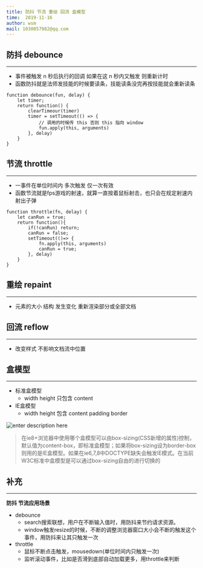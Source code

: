 ```yaml
---
title: 防抖 节流 重绘 回流 盒模型
time:  2019-11-16
author: wsm
mail: 1030057982@qq.com
---
```


## 防抖 debounce
****
* 事件被触发 n 秒后执行的回调 如果在这 n 秒内又触发 则重新计时
* 函数防抖就是法师发技能的时候要读条，技能读条没完再按技能就会重新读条
```
function debounce(fun, delay) {
	let timer;
	return function() {
		clearTimeour(timer)
		timer = setTimeout(() => {
			// 调用的时候传 this 否则 this 指向 window
			fun.apply(this, arguments)
		}, delay)
	}
}
```


## 节流 throttle
****
* 一事件在单位时间内 多次触发 仅一次有效
* 函数节流就是fps游戏的射速，就算一直按着鼠标射击，也只会在规定射速内射出子弹
```
function throttle(fn, delay) {
	let canRun = true;
	return function(){
		if(!canRun) return;
		canRun = false;
		setTimeout(()=> {
			fn.apply(this, arguments)
			canRun = true;
		}, delay)
	}
}
```



## 重绘 repaint
****
* 元素的大小 结构 发生变化 重新渲染部分或全部文档

## 回流 reflow
****
* 改变样式 不影响文档流中位置


## 盒模型
****
* 标准盒模型
	* width height 只包含 content 
* IE盒模型
	* width height 包含 content padding border

![enter description here](https://img.wsmpage.cn/learning/2019-11-17/1573950069624.png)

> 在ie8+浏览器中使用哪个盒模型可以由box-sizing(CSS新增的属性)控制，默认值为content-box，即标准盒模型；如果将box-sizing设为border-box则用的是IE盒模型。如果在ie6,7,8中DOCTYPE缺失会触发IE模式。在当前W3C标准中盒模型是可以通过box-sizing自由的进行切换的


## 补充
****
**防抖 节流应用场景**
* debounce
	* search搜索联想，用户在不断输入值时，用防抖来节约请求资源。
	* window触发resize的时候，不断的调整浏览器窗口大小会不断的触发这个事件，用防抖来让其只触发一次
* throttle
	* 鼠标不断点击触发，mousedown(单位时间内只触发一次)
	* 监听滚动事件，比如是否滑到底部自动加载更多，用throttle来判断

